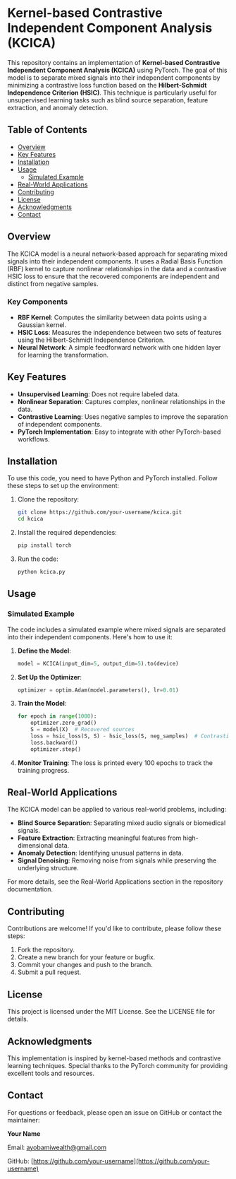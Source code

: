 # Kernel-based Contrastive Independent Component Analysis (KCICA)

This repository contains an implementation of **Kernel-based Contrastive Independent Component Analysis (KCICA)** using PyTorch. The goal of this model is to separate mixed signals into their independent components by minimizing a contrastive loss function based on the **Hilbert-Schmidt Independence Criterion (HSIC)**. This technique is particularly useful for unsupervised learning tasks such as blind source separation, feature extraction, and anomaly detection.

## Table of Contents

- [Overview](#overview)
- [Key Features](#key-features)
- [Installation](#installation)
- [Usage](#usage)
  - [Simulated Example](#simulated-example)
- [Real-World Applications](#real-world-applications)
- [Contributing](#contributing)
- [License](#license)
- [Acknowledgments](#acknowledgments)
- [Contact](#contact)

## Overview

The KCICA model is a neural network-based approach for separating mixed signals into their independent components. It uses a Radial Basis Function (RBF) kernel to capture nonlinear relationships in the data and a contrastive HSIC loss to ensure that the recovered components are independent and distinct from negative samples.

### Key Components
- **RBF Kernel**: Computes the similarity between data points using a Gaussian kernel.
- **HSIC Loss**: Measures the independence between two sets of features using the Hilbert-Schmidt Independence Criterion.
- **Neural Network**: A simple feedforward network with one hidden layer for learning the transformation.

## Key Features
- **Unsupervised Learning**: Does not require labeled data.
- **Nonlinear Separation**: Captures complex, nonlinear relationships in the data.
- **Contrastive Learning**: Uses negative samples to improve the separation of independent components.
- **PyTorch Implementation**: Easy to integrate with other PyTorch-based workflows.

## Installation

To use this code, you need to have Python and PyTorch installed. Follow these steps to set up the environment:

1. Clone the repository:
    ```bash
    git clone https://github.com/your-username/kcica.git
    cd kcica
    ```

2. Install the required dependencies:
    ```bash
    pip install torch
    ```

3. Run the code:
    ```bash
    python kcica.py
    ```

## Usage

### Simulated Example
The code includes a simulated example where mixed signals are separated into their independent components. Here's how to use it:

1. **Define the Model**:
    ```python
    model = KCICA(input_dim=5, output_dim=5).to(device)
    ```

2. **Set Up the Optimizer**:
    ```python
    optimizer = optim.Adam(model.parameters(), lr=0.01)
    ```

3. **Train the Model**:
    ```python
    for epoch in range(1000):
        optimizer.zero_grad()
        S = model(X)  # Recovered sources
        loss = hsic_loss(S, S) - hsic_loss(S, neg_samples)  # Contrastive HSIC Loss
        loss.backward()
        optimizer.step()
    ```

4. **Monitor Training**:
    The loss is printed every 100 epochs to track the training progress.

## Real-World Applications

The KCICA model can be applied to various real-world problems, including:
- **Blind Source Separation**: Separating mixed audio signals or biomedical signals.
- **Feature Extraction**: Extracting meaningful features from high-dimensional data.
- **Anomaly Detection**: Identifying unusual patterns in data.
- **Signal Denoising**: Removing noise from signals while preserving the underlying structure.

For more details, see the Real-World Applications section in the repository documentation.

## Contributing

Contributions are welcome! If you'd like to contribute, please follow these steps:

1. Fork the repository.
2. Create a new branch for your feature or bugfix.
3. Commit your changes and push to the branch.
4. Submit a pull request.

## License

This project is licensed under the MIT License. See the LICENSE file for details.

## Acknowledgments

This implementation is inspired by kernel-based methods and contrastive learning techniques. Special thanks to the PyTorch community for providing excellent tools and resources.

## Contact

For questions or feedback, please open an issue on GitHub or contact the maintainer:

**Your Name**

Email: [ayobamiwealth@gmail.com](mailto:ayobamiwealth@gmail.com)

GitHub: [https://github.com/your-username](https://github.com/your-username)

